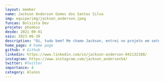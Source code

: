 ```yaml
---
layout: member
name: Jackson Anderson Gomes dos Santos Silva
img: equipe/img/jackson_anderson.jpeg
funcao: Bolsista Dev
projeto: phoebus
desde: 2021-09-01
saiu: 2023-06-30
description: "Oi, tudo bem? Me chamo Jackson, entrei no projeto em setembro de 2021 atuando como desenvolvedor no projeto de gerência de dívidas técnicas TracyTD juntamente do professor Rodrigo, passei 8 meses por lá. Logo após entrei no squad PayStore da Phoebus, no qual atuo até hoje como desenvolvedor. Atualmente possuo conhecimento das seguintes tecnologias; Backend(Java, Springboot) Frontend(Javascript, Typescript, AngularJS e versões posteriores, HTML, CSS) Bancos de dados(MongoDB, OracleDB e SQL em geral)."
home_page: # home page
github: # Github 
linkedin: https://www.linkedin.com/in/jackson-anderson-041132188/ 
instagram: https://www.instagram.com/jackson_anderson54/
twitter: #Twitter
importance: 4
category: Alunos
---
```

